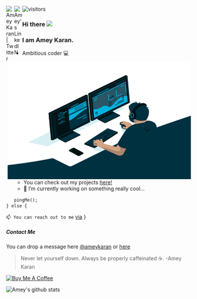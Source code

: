 <a href="https://twitter.com/"> <img align="left" alt="Amey Karan | Twitter" width="22px" src="https://raw.githubusercontent.com/peterthehan/peterthehan/master/assets/twitter.svg" /></a>
<a href="https://www.linkedin.com/in/amey-karan-8752201bb/"><img align="left" alt="Amey's LinkedIN" width="22px" src="https://raw.githubusercontent.com/peterthehan/peterthehan/master/assets/linkedin.svg" /></a>
![visitors](https://visitor-badge.glitch.me/badge?page_id=ameykaran.ameykaran)

### Hi there <img src="https://media.giphy.com/media/hvRJCLFzcasrR4ia7z/giphy.gif" width="25px">
### I am **Amey Karan**. 
  <img align="right" alt="GIF" src="https://github.com/ameykaran/ameykaran/blob/main/code.gif?raw=true" width="500" height="320" />

- Ambitious coder :computer:
  - You can check out my projects [here!](https://github.com/ameykaran?tab=repositories)
  - 🔭 I’m currently working on something really cool...
    

 
```if (contact.equals(known)) { 
   pingMe();
} else { 
```   
`📫 You can reach out to me` [via](#contact-me) }



##### Contact Me
   You can drop a message here [@ameykaran](https://www.instagram.com/amey_karan/) or 
   [here](https://www.linkedin.com/in/amey-karan-8752201bb/)


   > Never let yourself down. Always be properly caffeinated :coffee:.
   > -Amey Karan
<p><a href="https://www.buymeacoffee.com/ameykaran" target="_blank"><img src="https://cdn.buymeacoffee.com/buttons/v2/default-red.png" alt="Buy Me A Coffee" width="150" ></a></p>

![Amey's github stats](https://github-readme-stats.vercel.app/api?username=ameykaran&show_icons=true&theme=radical)
